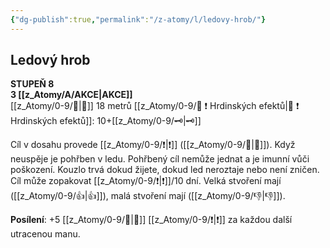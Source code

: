 ```yaml
---
{"dg-publish":true,"permalink":"/z-atomy/l/ledovy-hrob/"}
---
```


## Ledový hrob  
**STUPEŇ 8**  
**3 [[z_Atomy/A/AKCE\|AKCE]]**  
[[z_Atomy/0-9/👊\|👊]] 18 metrů
[[z_Atomy/0-9/📶 ❗ Hrdinských efektů\|📶 ❗ Hrdinských efektů]]: 10+[[z_Atomy/0-9/🗝\|🗝]]

Cíl v dosahu provede [[z_Atomy/0-9/❗\|❗]] ([[z_Atomy/0-9/💪\|💪]]). Když neuspěje je pohřben v ledu. 
Pohřbený cíl nemůže jednat a je imunní vůči poškození. Kouzlo trvá dokud žijete, dokud led neroztaje nebo není zničen. 
Cíl může zopakovat [[z_Atomy/0-9/❗\|❗]]/10 dní. Velká stvoření mají ([[z_Atomy/0-9/👍\|👍]]), malá stvoření mají ([[z_Atomy/0-9/👎\|👎]]).

**Posílení**: +5 [[z_Atomy/0-9/📶\|📶]] [[z_Atomy/0-9/❗\|❗]] za každou další utracenou manu.